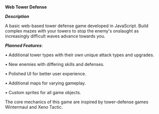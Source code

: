 **Web Tower Defense**


**_Description_**

A basic web-based tower defense game developed in JavaScript. Build complex mazes with your towers to stop the enemy's onslaught as increasingly difficult waves advance towards you. 


**_Planned Features_**:

• Additional tower types with their own unique attack types and upgrades.

• New enemies with differing skills and defenses.

• Polished UI for better user experience.

• Additional maps for varying gameplay.

• Custom sprites for all game objects.


The core mechanics of this game are inspired by tower-defense games Wintermaul and Xeno Tactic.
